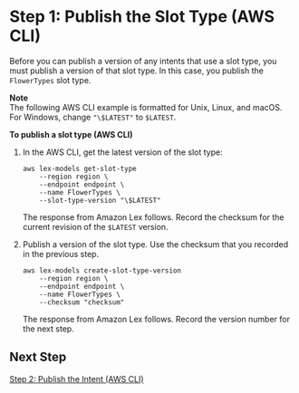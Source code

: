 # Step 1: Publish the Slot Type \(AWS CLI\)<a name="gs-cli-publish-slot-type"></a>

Before you can publish a version of any intents that use a slot type, you must publish a version of that slot type\. In this case, you publish the `FlowerTypes` slot type\. 

**Note**  
The following AWS CLI example is formatted for Unix, Linux, and macOS\. For Windows, change `"\$LATEST"` to `$LATEST`\.

**To publish a slot type \(AWS CLI\)**

1. In the AWS CLI, get the latest version of the slot type:

   ```
   aws lex-models get-slot-type 
       --region region \
       --endpoint endpoint \     
       --name FlowerTypes \
       --slot-type-version "\$LATEST"
   ```

   The response from Amazon Lex follows\. Record the checksum for the current revision of the `$LATEST` version\.

1. Publish a version of the slot type\. Use the checksum that you recorded in the previous step\.

   ```
   aws lex-models create-slot-type-version 
       --region region \
       --endpoint endpoint \     
       --name FlowerTypes \
       --checksum "checksum"
   ```

   The response from Amazon Lex follows\. Record the version number for the next step\.

## Next Step<a name="gs-cli-publish-2"></a>

[Step 2: Publish the Intent \(AWS CLI\)](gs-cli-publish-intent.md)